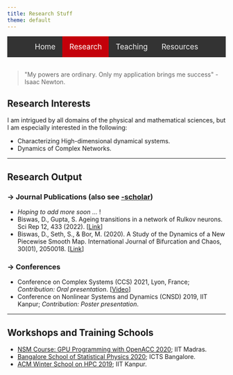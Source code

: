 ```yaml
---
title: Research Stuff
theme: default
---
```


<style>
    
/* Add a black background color to the top navigation */
.topnav {
  background-color: #333;
  overflow: hidden;
  display:flex;
  justify-content:center;
}

/* Style the links inside the navigation bar */
.topnav a {
  float: left;
  color: #f2f2f2;
  text-align: center;
  padding: 14px 16px;
  text-decoration: none;
  font-size: 17px;
}

/* Change the color of links on hover */
.topnav a:hover {
  background-color: #ddd;
  color: black;
}

/* Add a color to the active/current link */
.topnav a.active {
  background-color: #c4000a;
  color: white;
}
</style>
<div class="topnav">
<div>
  <a href="index.html">Home</a>
  <a class="active" href="res_pub_conf.html">Research</a>
  <a href="teaching.html">Teaching</a>
  <a href="resources.html">Resources</a>
</div>
</div>
<br>

<link rel="stylesheet" href="https://cdnjs.cloudflare.com/ajax/libs/font-awesome/4.7.0/css/font-awesome.min.css">

> "My powers are ordinary. Only my application brings me success" - Isaac Newton.

## Research Interests

I am intrigued by all domains of the physical and mathematical sciences, but I am especially interested in the following:

- Characterizing High-dimensional dynamical systems.
- Dynamics of Complex Networks.

---

## Research Output

### &rarr; Journal Publications (also see [<i class="fa fa-google fa-1x"></i>-scholar])

- *Hoping to add more soon ...* !
- Biswas, D., Gupta, S. Ageing transitions in a network of Rulkov neurons. Sci Rep 12, 433 (2022). [[Link](https://www.nature.com/articles/s41598-021-03844-1)]
- Biswas, D., Seth, S., & Bor, M. (2020). A Study of the Dynamics of a New Piecewise Smooth Map. International Journal of Bifurcation and Chaos, 30(01), 2050018. [[Link](https://doi.org/10.1142/s0218127420500182)]
  
### &rarr; Conferences 

- Conference on Complex Systems (CCS) 2021, Lyon, France; *Contribution: Oral presentation*. [[Video](https://youtu.be/mEFnagnaJ8o)]
- Conference on Nonlinear Systems and Dynamics (CNSD) 2019, IIT Kanpur; *Contribution: Poster presentation*.

---

## Workshops and Training Schools

- [NSM Course: GPU Programming with OpenACC 2020](https://www.cse.iitm.ac.in/~rupesh/events/openacc2022/); IIT Madras.
- [Bangalore School of Statistical Physics 2020](https://www.icts.res.in/program/bssp2020); ICTS Bangalore.
- [ACM Winter School on HPC 2019](https://cse.iitk.ac.in/users/pmalakar/acmwshpc2019.html); IIT Kanpur.


[<i class="fa fa-google fa-1x"></i>-scholar]: https://scholar.google.com/citations?hl=en&view_op=list_works&alert_preview_top_rm=2&authuser=2&gmla=AJsN-F6rWGoE7sGF-2nr8CLDhXm_38Ftp_fxX0X6ieV4zVOmsXvQaDZkf6P2HSbFReOJ4TNweS9QakTMbQz0h0yQ-0dhqCcDUmkL28jKTIbk-G91L3hjPyE&user=2OR7h7kAAAAJ
